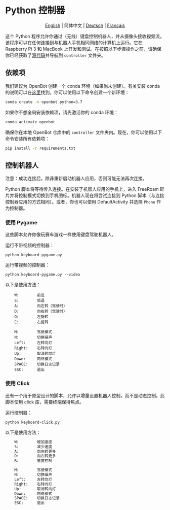 # Python 控制器

<p align="center">
  <a href="README.md">English</a> |
  <span>简体中文</span> |
  <a href="README.de-DE.md">Deutsch</a> |
  <a href="README.fr-FR.md">Français</a>
</p>

这个 Python 程序允许你通过（无线）键盘控制机器人，并从摄像头接收视频流。该程序可以在任何连接到与机器人手机相同网络的计算机上运行。它在 Raspberry Pi 3 和 MacBook 上开发和测试。在按照以下步骤操作之前，请确保你已经获取了[源代码](https://github.com/isl-org/OpenBot#get-the-source-code)并导航到 `controller` 文件夹。

## 依赖项

我们建议为 OpenBot 创建一个 conda 环境（如果尚未创建）。有关安装 conda 的说明可以在[这里](https://docs.conda.io/projects/conda/en/latest/user-guide/install/)找到。你可以使用以下命令创建一个新环境：

```bash
conda create -n openbot python=3.7
```

如果你不想全局安装依赖项，请先激活你的 conda 环境：

```bash
conda activate openbot
```

确保你在本地 OpenBot 仓库中的 `controller` 文件夹内。现在，你可以使用以下命令安装所有依赖项：

```bash
pip install -r requirements.txt
```

## 控制机器人

注意：成功连接后，除非重新启动机器人应用，否则可能无法再次连接。

Python 脚本将等待传入连接。在安装了机器人应用的手机上，进入 FreeRoam 碎片并将控制模式切换到手机图标。机器人现在将尝试连接到 Python 脚本（与连接控制器应用的方式相同）。或者，你也可以使用 DefaultActivity 并选择 `Phone` 作为控制器。

### 使用 Pygame

这些脚本允许你像玩赛车游戏一样使用键盘驾驶机器人。

运行不带视频的控制器：

`python keyboard-pygame.py`

运行带视频的控制器：

`python keyboard-pygame.py --video`

以下是使用方法：

```
    W:        前进
    S:        后退
    A:        向左转（驾驶时）
    D:        向右转（驾驶时）
    Q:        左旋转
    E:        右旋转

    M:        驾驶模式
    N:        切换噪声
    Left:     左转向灯
    Right:    右转向灯
    Up:       取消转向灯
    Down:     网络模式
    SPACE:    切换日志记录
    ESC:      退出
```

### 使用 Click

还有一个用于原型设计的脚本，允许以增量设置机器人控制，而不是动态控制。此脚本使用 click 库，需要终端保持焦点。

运行控制器：

`python keyboard-click.py`

以下是使用方法：

```bash
    W:        增加速度
    S:        减少速度
    A:        向左转更多
    D:        向右转更多
    R:        重置控制

    M:        驾驶模式
    N:        切换噪声
    Left:     左转向灯
    Right:    右转向灯
    Up:       取消转向灯
    Down:     网络模式
    SPACE:    切换日志记录
    ESC:      退出
```